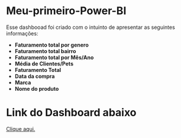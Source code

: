 # Meu-primeiro-Power-BI #

Esse dashbooad foi criado com o intuinto de apresentar as seguintes informações:

- **Faturamento total por genero**
- **Faturamento total bairro**
- **Faturamento total por Mês/Ano**
- **Média de Clientes/Pets**
- **Faturamento Total**
- **Data da compra**
- **Marca**
- **Nome do produto**

# Link do Dashboard abaixo #

[Clique aqui.](https://app.powerbi.com/view?r=eyJrIjoiOTJlNTgyNGQtMjE2Zi00YjM4LTg3YTctZjI3MjgxZjkzYTk4IiwidCI6IjQ3MWI4Y2ExLTgyNzktNDZhNy1iZmY1LWVlMjNiYTkyMGRkNSJ9)


